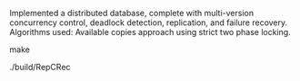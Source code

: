 Implemented a distributed database, complete with multi-version concurrency control, deadlock detection, replication, and failure recovery. Algorithms used: Available copies approach using strict two phase locking.

make

./build/RepCRec 

